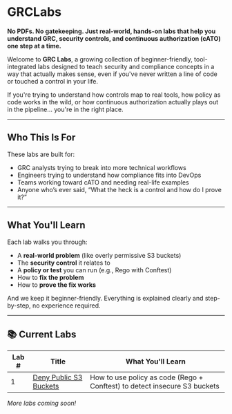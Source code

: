 # GRCLabs

**No PDFs. No gatekeeping. Just real-world, hands-on labs that help you understand GRC, security controls, and continuous authorization (cATO) one step at a time.**

Welcome to **GRC Labs**, a growing collection of beginner-friendly, tool-integrated labs designed to teach security and compliance concepts in a way that actually makes sense, even if you've never written a line of code or touched a control in your life.

If you're trying to understand how controls map to real tools, how policy as code works in the wild, or how continuous authorization actually plays out in the pipeline… you're in the right place.

---

## Who This Is For

These labs are built for:
- GRC analysts trying to break into more technical workflows
- Engineers trying to understand how compliance fits into DevOps
- Teams working toward cATO and needing real-life examples
- Anyone who’s ever said, “What the heck is a control and how do I prove it?”

---

## What You'll Learn

Each lab walks you through:
- A **real-world problem** (like overly permissive S3 buckets)
- The **security control** it relates to
- A **policy or test** you can run (e.g., Rego with Conftest)
- How to **fix the problem**
- How to **prove the fix works**

And we keep it beginner-friendly. Everything is explained clearly and step-by-step, no experience required.

---

## 📚 Current Labs

| Lab # | Title                            | What You'll Learn |
|-------|----------------------------------|-------------------|
| 1     | [Deny Public S3 Buckets](./Lab-1-Deny-Public-S3/README.md) | How to use policy as code (Rego + Conftest) to detect insecure S3 buckets |

_More labs coming soon!_
